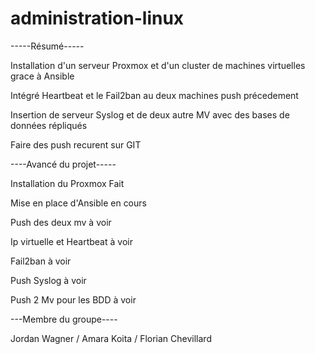 # administration-linux

-----Résumé-----

Installation d'un serveur Proxmox et d'un cluster de machines virtuelles grace à Ansible

Intégré Heartbeat et le Fail2ban au deux machines push précedement 

Insertion de serveur Syslog et de deux autre MV avec des bases de données répliqués 

Faire des push recurent sur GIT


----Avancé du projet-----


Installation du Proxmox     Fait 

Mise en place d'Ansible     en cours 

Push des deux mv            à voir

Ip virtuelle et Heartbeat   à voir

Fail2ban                    à voir 

Push Syslog                 à voir

Push 2 Mv pour les BDD      à voir


---Membre du groupe----


Jordan Wagner / Amara Koita / Florian Chevillard
